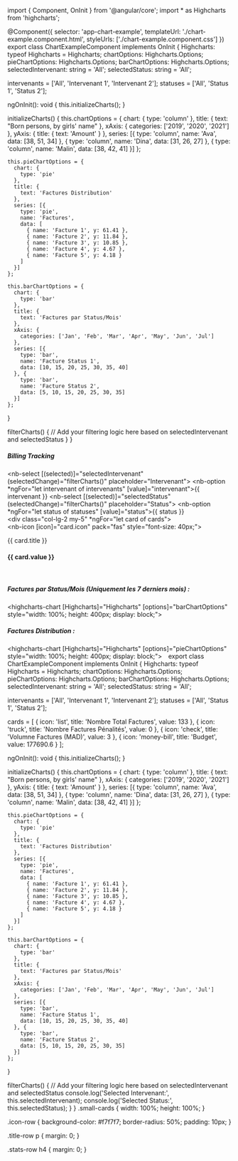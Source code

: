

<!-- <section class="row d-flex justify-content-between"> -->
<!-- Search Bar  -->
  <!-- <nb-card>
    <nb-card-header class="d-flex justify-content-between mb-4">
      <div>
        <h5 >Rapports financiers   >  <span style="color: gray; font-style: normal;">Billing Tracking</span> </h5>
      </div>
      <div class="row">
              <div class="col"  >
                <section style="float: right;"class="d-flex justify-content-between">
                  <div class="mx-5">
                    <nb-select class=" bg-grey text-bold" placeholder="Focus Fournisseur" >
                      <nb-option value="SOPRA">SOPRA</nb-option>
                    </nb-select>
                  </div>
                  <div>
                    <nb-select  placeholder="Intervenant">
                      <nb-option value="NABIL Zakaria">NABIL Zakaria</nb-option>
                      <nb-option value="NAJAHI Ahlam">NAJAHI Ahlam</nb-option>
                  </nb-select>
                  </div>
                  <div class="mx-5">
                    <nb-select placeholder="Date Chargement : 2023">
                        <nb-option value="2024-01-01">2024-01-01</nb-option>
                    </nb-select>
                  </div>
                  <div class="col" style="">
                    <button nbButtonToggle  pressed>Rechercher</button>
                </div>
               </section>

          
       
      </div>
      </div>
    </nb-card-header>
    </nb-card>
   
    <nb-card class="col-lg-6" >
      <nb-card-header class="d-flex justify-content-between mb-4">
          <h5>Chiffres Clés :</h5>
           <nb-select  placeholder="Status">
               <nb-option value="En Cours">En cours</nb-option>
               <nb-option value="Réglée">Réglée</nb-option>
               <nb-option value="Annulée">Annulée</nb-option>
           </nb-select>
        </nb-card-header>
  
      <div  class="d-flex justify-content-between m-3">
      
        <div class="col-lg-3  p-1">
        <div class="card small-cards shadow mb-4 bg-white "  >
         <div class="card-body d-flex flex-column ">
           <div class="icon-row1 d-flex justify-content-center align-items-center    ">
             <nb-icon icon="file-text"   style="font-size: 40px;"></nb-icon>
           </div>
           <div class="title-row mt-2 pb-0">
            <p class="fs-5">Nombre total factures  </p>
          </div>
           <div class="stats-row align-self-end justify-content-start pb-0">
             <h5 style="color:#e9041e">150</h5>
           </div>
   
         </div>
   
       </div>
     </div> 
   
   
   
    
      <div class="col-lg-4  p-1">
   
       <div class="card  small-cards shadow mb-5 bg-white "  >
         <div class="card-body d-flex flex-column ">
           <div class="icon-row4 d-flex justify-content-center align-items-center">
             <nb-icon icon="file-invoice"   style="font-size: 40px;">
             </nb-icon>
           </div>
   
           <div class="title-row mt-2 pb-0">
             <p class="fs-5">Nombre Factures Pénalités </p>
           </div>
           <div class="stats-row align-self-end justify-content-start pb-0">
             <h4 style="color:#e9041e">5</h4>
           </div>
   
         </div>
   
   
       </div>
     </div>
   
   
   <div class="col-lg-4 p-1">
   
       <div class="card small-cards shadow mb-5 bg-white "  >
         <div class="card-body d-flex flex-column ">
           <div class="icon-row2 d-flex justify-content-center align-items-center">
             <nb-icon icon="sack-dollar"   style="font-size: 40px;"> </nb-icon>
           </div>
   
   
           <div class="title-row mt-2 pb-0">
             <p class="fs-5">Volume Factures (MAD) </p>
           </div>
           <div class="stats-row align-self-end justify-content-start pb-0">
             <h4 style="color:#e9041e">279 000 MAD</h4>
           </div>
   
         </div>
   
   
   
       </div>
      </div>   
    </div>
  
   </nb-card>
  

   <nb-card class="col-lg-6 ">
      <nb-card-header class="d-flex justify-content-between ">
        <div >
          <h5>Délais moyen - Facture réglées :</h5>
        </div>
        
      </nb-card-header>
  
      <section  class="d-flex justify-content-between m-5">
      <div class="col-lg-5  ">
        <div class="card small-cards shadow mb-5 bg-white "  >
         <div class="card-body d-flex flex-column ">
           <div class="icon-row1 d-flex justify-content-center align-items-center">
   
             <nb-icon icon="globe"   style="font-size: 40px;"> </nb-icon>
           </div>
   
           <div class="title-row mt-4 pb-0">
            <p class="fs-5">Traitement Global</p>
           </div>
           <div class="stats-row align-self-end justify-content-start pb-0">
             <h4 style="color:#e9041e">120</h4>
           </div>
         </div>
   
       </div>
     </div> 
     <div class="col-lg-5">
   
       <div class="card  small-cards shadow  bg-white "  >
         <div class="card-body d-flex flex-column ">
           <div class="icon-row4 d-flex justify-content-center align-items-center">
             <nb-icon icon="gears"   style="font-size: 40px;"> </nb-icon>
           </div>
   
           <div class="title-row mt-2 pb-0">
             <p class="fs-5">Traitement jusqu'approbation</p>
           </div>
           <div class="stats-row align-self-end justify-content-start pb-0">
             <h4 style="color:#e9041e"> 16</h4>
           </div>
         </div>
       </div>
     </div>
    </section>
  
   </nb-card>

    <nb-tabset>
   
      <nb-tab tabTitle="Chiffres Clés">
        <app-chiffres-cles></app-chiffres-cles>
      </nb-tab>
  
      <nb-tab tabTitle ="Top 10 Fournisseurs">
          <app-top-fournisseur></app-top-fournisseur>
      </nb-tab>
   
      <nb-tab tabTitle="Factures en pénalité">
       <app-factures-en-penalite></app-factures-en-penalite>
      </nb-tab>     
    </nb-tabset>

</section> -->



import { Component, OnInit } from '@angular/core';
import * as Highcharts from 'highcharts';

@Component({
  selector: 'app-chart-example',
  templateUrl: './chart-example.component.html',
  styleUrls: ['./chart-example.component.css']
})
export class ChartExampleComponent implements OnInit {
  Highcharts: typeof Highcharts = Highcharts;
  chartOptions: Highcharts.Options;
  pieChartOptions: Highcharts.Options;
  barChartOptions: Highcharts.Options;
  selectedIntervenant: string = 'All';
  selectedStatus: string = 'All';

  intervenants = ['All', 'Intervenant 1', 'Intervenant 2'];
  statuses = ['All', 'Status 1', 'Status 2'];

  ngOnInit(): void {
    this.initializeCharts();
  }

  initializeCharts() {
    this.chartOptions = {
      chart: {
        type: 'column'
      },
      title: {
        text: "Born persons, by girls' name"
      },
      xAxis: {
        categories: ['2019', '2020', '2021']
      },
      yAxis: {
        title: {
          text: 'Amount'
        }
      },
      series: [{
        type: 'column',
        name: 'Ava',
        data: [38, 51, 34]
      }, {
        type: 'column',
        name: 'Dina',
        data: [31, 26, 27]
      }, {
        type: 'column',
        name: 'Malin',
        data: [38, 42, 41]
      }]
    };

    this.pieChartOptions = {
      chart: {
        type: 'pie'
      },
      title: {
        text: 'Factures Distribution'
      },
      series: [{
        type: 'pie',
        name: 'Factures',
        data: [
          { name: 'Facture 1', y: 61.41 },
          { name: 'Facture 2', y: 11.84 },
          { name: 'Facture 3', y: 10.85 },
          { name: 'Facture 4', y: 4.67 },
          { name: 'Facture 5', y: 4.18 }
        ]
      }]
    };

    this.barChartOptions = {
      chart: {
        type: 'bar'
      },
      title: {
        text: 'Factures par Status/Mois'
      },
      xAxis: {
        categories: ['Jan', 'Feb', 'Mar', 'Apr', 'May', 'Jun', 'Jul']
      },
      series: [{
        type: 'bar',
        name: 'Facture Status 1',
        data: [10, 15, 20, 25, 30, 35, 40]
      }, {
        type: 'bar',
        name: 'Facture Status 2',
        data: [5, 10, 15, 20, 25, 30, 35]
      }]
    };
  }

  filterCharts() {
    // Add your filtering logic here based on selectedIntervenant and selectedStatus
  }
}
<nb-card accent="primary">
  <ng-container>
    <nb-card-header class="d-flex flex-row justify-content-between">
      <h5 class="title-animation title-heading text-uppercase my-auto p-2">Billing Tracking</h5>
      <div>
        <nb-select [(selected)]="selectedIntervenant" (selectedChange)="filterCharts()" placeholder="Intervenant">
          <nb-option *ngFor="let intervenant of intervenants" [value]="intervenant">{{ intervenant }}</nb-option>
        </nb-select>
        <nb-select [(selected)]="selectedStatus" (selectedChange)="filterCharts()" placeholder="Status">
          <nb-option *ngFor="let status of statuses" [value]="status">{{ status }}</nb-option>
        </nb-select>
      </div>
    </nb-card-header>
    <nb-card-body>
      <div class="row d-flex flex-row justify-content-around mt-2">
        <div class="col-lg-2 my-5" *ngFor="let card of cards">
          <div class="card small-cards shadow mb-5 bg-white">
            <div class="card-body d-flex flex-column">
              <div class="icon-row d-flex justify-content-center align-items-center shadow">
                <nb-icon [icon]="card.icon" pack="fas" style="font-size: 40px;"></nb-icon>
              </div>
              <div class="title-row mt-2 pb-0">
                <p class="fs-5">{{ card.title }}</p>
              </div>
              <div class="stats-row align-self-end justify-content-start pb-0">
                <h4>{{ card.value }}</h4>
              </div>
            </div>
          </div>
        </div>
      </div>
      <nb-card class="mt-4 col-lg-6" style="padding:2%">
        <nb-card-header>
          <h5 class="fs-5">Factures par Status/Mois (Uniquement les 7 derniers mois) :</h5>
        </nb-card-header>
        <nb-card-body>
          <highcharts-chart
            [Highcharts]="Highcharts"
            [options]="barChartOptions"
            style="width: 100%; height: 400px; display: block;">
          </highcharts-chart>
        </nb-card-body>
      </nb-card>
      <nb-card class="mt-4 col-lg-6" style="padding:2%">
        <nb-card-header>
          <h5 class="fs-5">Factures Distribution :</h5>
        </nb-card-header>
        <nb-card-body>
          <highcharts-chart
            [Highcharts]="Highcharts"
            [options]="pieChartOptions"
            style="width: 100%; height: 400px; display: block;">
          </highcharts-chart>
        </nb-card-body>
      </nb-card>
    </nb-card-body>
  </ng-container>
</nb-card>
export class ChartExampleComponent implements OnInit {
  Highcharts: typeof Highcharts = Highcharts;
  chartOptions: Highcharts.Options;
  pieChartOptions: Highcharts.Options;
  barChartOptions: Highcharts.Options;
  selectedIntervenant: string = 'All';
  selectedStatus: string = 'All';

  intervenants = ['All', 'Intervenant 1', 'Intervenant 2'];
  statuses = ['All', 'Status 1', 'Status 2'];

  cards = [
    { icon: 'list', title: 'Nombre Total Factures', value: 133 },
    { icon: 'truck', title: 'Nombre Factures Pénalités', value: 0 },
    { icon: 'check', title: 'Volumne Factures (MAD)', value: 3 },
    { icon: 'money-bill', title: 'Budget', value: 177690.6 }
  ];

  ngOnInit(): void {
    this.initializeCharts();
  }

  initializeCharts() {
    this.chartOptions = {
      chart: {
        type: 'column'
      },
      title: {
        text: "Born persons, by girls' name"
      },
      xAxis: {
        categories: ['2019', '2020', '2021']
      },
      yAxis: {
        title: {
          text: 'Amount'
        }
      },
      series: [{
        type: 'column',
        name: 'Ava',
        data: [38, 51, 34]
      }, {
        type: 'column',
        name: 'Dina',
        data: [31, 26, 27]
      }, {
        type: 'column',
        name: 'Malin',
        data: [38, 42, 41]
      }]
    };

    this.pieChartOptions = {
      chart: {
        type: 'pie'
      },
      title: {
        text: 'Factures Distribution'
      },
      series: [{
        type: 'pie',
        name: 'Factures',
        data: [
          { name: 'Facture 1', y: 61.41 },
          { name: 'Facture 2', y: 11.84 },
          { name: 'Facture 3', y: 10.85 },
          { name: 'Facture 4', y: 4.67 },
          { name: 'Facture 5', y: 4.18 }
        ]
      }]
    };

    this.barChartOptions = {
      chart: {
        type: 'bar'
      },
      title: {
        text: 'Factures par Status/Mois'
      },
      xAxis: {
        categories: ['Jan', 'Feb', 'Mar', 'Apr', 'May', 'Jun', 'Jul']
      },
      series: [{
        type: 'bar',
        name: 'Facture Status 1',
        data: [10, 15, 20, 25, 30, 35, 40]
      }, {
        type: 'bar',
        name: 'Facture Status 2',
        data: [5, 10, 15, 20, 25, 30, 35]
      }]
    };
  }

  filterCharts() {
    // Add your filtering logic here based on selectedIntervenant and selectedStatus
    console.log('Selected Intervenant:', this.selectedIntervenant);
    console.log('Selected Status:', this.selectedStatus);
  }
}
.small-cards {
  width: 100%;
  height: 100%;
}

.icon-row {
  background-color: #f7f7f7;
  border-radius: 50%;
  padding: 10px;
}

.title-row p {
  margin: 0;
}

.stats-row h4 {
  margin: 0;
}
